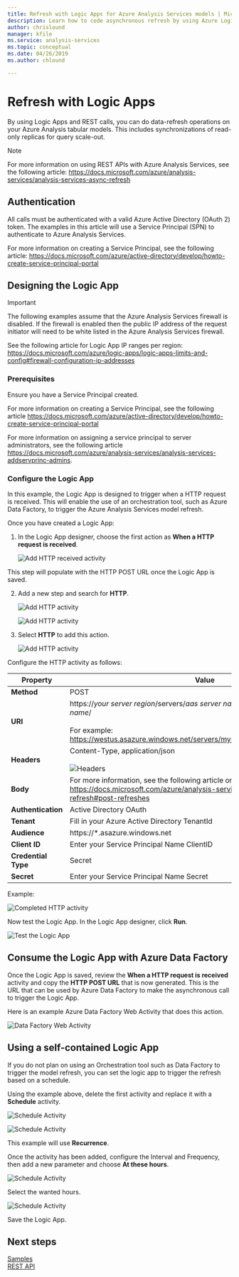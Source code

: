 ```yaml
---
title: Refresh with Logic Apps for Azure Analysis Services models | Microsoft Docs
description: Learn how to code asynchronous refresh by using Azure Logic Apps.
author: chrislound
manager: kfile
ms.service: analysis-services
ms.topic: conceptual
ms.date: 04/26/2019
ms.author: chlound

---
```

# Refresh with Logic Apps
By using Logic Apps and REST calls, you can do data-refresh operations on your Azure Analysis tabular models.  This includes synchronizations of read-only replicas for query scale-out.

> [!NOTE]
> For more information on using REST APIs with Azure Analysis Services, see the following article:  https://docs.microsoft.com/azure/analysis-services/analysis-services-async-refresh

## Authentication
All calls must be authenticated with a valid Azure Active Directory (OAuth 2) token.  The examples in this article will use a Service Principal (SPN) to authenticate to Azure Analysis Services.

For more information on creating a Service Principal, see the following article: https://docs.microsoft.com/azure/active-directory/develop/howto-create-service-principal-portal

## Designing the Logic App

> [!IMPORTANT]
> The following examples assume that the Azure Analysis Services firewall is disabled.  If the firewall is enabled then the public IP address of the request initiator will need to be white listed in the Azure Analysis Services firewall.
>
>See the following article for Logic App IP ranges per region:  https://docs.microsoft.com/azure/logic-apps/logic-apps-limits-and-config#firewall-configuration-ip-addresses

### Prerequisites

Ensure you have a Service Principal created.  

For more information on creating a Service Principal, see the following article https://docs.microsoft.com/azure/active-directory/develop/howto-create-service-principal-portal

For more information on assigning a service principal to server administrators, see the following article https://docs.microsoft.com/azure/analysis-services/analysis-services-addservprinc-admins.

### Configure the Logic App

In this example, the Logic App is designed to trigger when a HTTP request is received.  This will enable the use of an orchestration tool, such as Azure Data Factory, to trigger the Azure Analysis Services model refresh.

Once you have created a Logic App:

1. In the Logic App designer, choose the first action as **When a HTTP request is received**.

   ![Add HTTP received activity](./media/analysis-services-async-refresh-logic-app/1.png)

This step will populate with the HTTP POST URL once the Logic App is saved.

2. Add a new step and search for **HTTP**.  

   ![Add HTTP activity](./media/analysis-services-async-refresh-logic-app/9.png)

   ![Add HTTP activity](./media/analysis-services-async-refresh-logic-app/10.png)

3. Select **HTTP** to add this action.

   ![Add HTTP activity](./media/analysis-services-async-refresh-logic-app/2.png)

Configure the HTTP activity as follows:

|Property  |Value  |
|---------|---------|
|**Method**     |POST         |
|**URI**     | https://*your server region*/servers/*aas server name*/models/*your database name*/ <br /> <br /> For example:  https://westus.asazure.windows.net/servers/myserver/models/AdventureWorks/|
|**Headers**     |   Content-Type, application/json <br /> <br />  ![Headers](./media/analysis-services-async-refresh-logic-app/6.png)    |
|**Body**     |   For more information, see the following article on forming the request body:  https://docs.microsoft.com/azure/analysis-services/analysis-services-async-refresh#post-refreshes |
|**Authentication**     |Active Directory OAuth         |
|**Tenant**     |Fill in your Azure Active Directory TenantId         |
|**Audience**     |https://*.asazure.windows.net         |
|**Client ID**     |Enter your Service Principal Name ClientID         |
|**Credential Type**     |Secret         |
|**Secret**     |Enter your Service Principal Name Secret         |

Example:

![Completed HTTP activity](./media/analysis-services-async-refresh-logic-app/7.png)

Now test the Logic App.  In the Logic App designer, click **Run**.

![Test the Logic App](./media/analysis-services-async-refresh-logic-app/8.png)

## Consume the Logic App with Azure Data Factory
Once the Logic App is saved, review the **When a HTTP request is received** activity and copy the **HTTP POST URL** that is now generated.  This is the URL that can be used by Azure Data Factory to make the asynchronous call to trigger the Logic App.

Here is an example Azure Data Factory Web Activity that does this action.

![Data Factory Web Activity](./media/analysis-services-async-refresh-logic-app/11.png)

## Using a self-contained Logic App
If you do not plan on using an Orchestration tool such as Data Factory to trigger the model refresh, you can set the logic app to trigger the refresh based on a schedule.

Using the example above, delete the first activity and replace it with a **Schedule** activity.

![Schedule Activity](./media/analysis-services-async-refresh-logic-app/12.png)

![Schedule Activity](./media/analysis-services-async-refresh-logic-app/13.png)

This example will use **Recurrence**.

Once the activity has been added, configure the Interval and Frequency, then add a new parameter and choose **At these hours**.

![Schedule Activity](./media/analysis-services-async-refresh-logic-app/16.png)

Select the wanted hours.

![Schedule Activity](./media/analysis-services-async-refresh-logic-app/15.png)

Save the Logic App.

## Next steps

[Samples](analysis-services-samples.md)  
[REST API](https://docs.microsoft.com/rest/api/analysisservices/servers)
